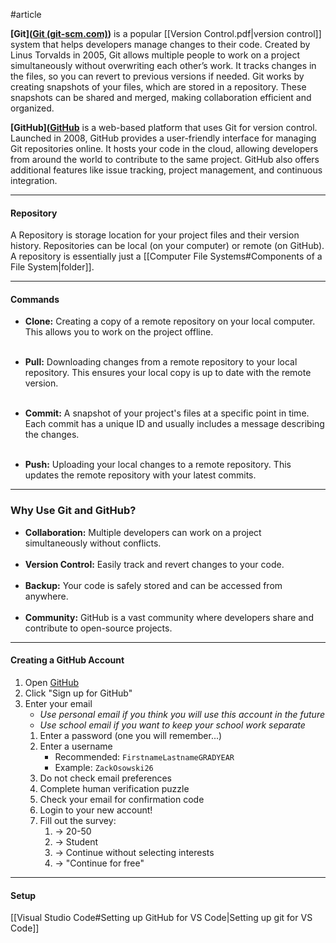 #article

**[Git]([Git (git-scm.com)](https://git-scm.com/))** is a popular [[Version Control.pdf|version control]] system that helps developers manage changes to their code. Created by Linus Torvalds in 2005, Git allows multiple people to work on a project simultaneously without overwriting each other’s work. It tracks changes in the files, so you can revert to previous versions if needed. Git works by creating snapshots of your files, which are stored in a repository. These snapshots can be shared and merged, making collaboration efficient and organized.

**[GitHub]([GitHub](https://github.com/)** is a web-based platform that uses Git for version control. Launched in 2008, GitHub provides a user-friendly interface for managing Git repositories online. It hosts your code in the cloud, allowing developers from around the world to contribute to the same project. GitHub also offers additional features like issue tracking, project management, and continuous integration.

---
#### Repository

A Repository is storage location for your project files and their version history. Repositories can be local (on your computer) or remote (on GitHub). A repository is essentially just a [[Computer File Systems#Components of a File System|folder]].

---
#### Commands

- **Clone:** Creating a copy of a remote repository on your local computer. This allows you to work on the project offline.</br></br>

- **Pull:** Downloading changes from a remote repository to your local repository. This ensures your local copy is up to date with the remote version.</br></br>

- **Commit:** A snapshot of your project's files at a specific point in time. Each commit has a unique ID and usually includes a message describing the changes.</br></br>

- **Push:** Uploading your local changes to a remote repository. This updates the remote repository with your latest commits.

---
### Why Use Git and GitHub?

- **Collaboration:** Multiple developers can work on a project simultaneously without conflicts.</br></br>
- **Version Control:** Easily track and revert changes to your code.</br></br>
- **Backup:** Your code is safely stored and can be accessed from anywhere.</br></br>
- **Community:** GitHub is a vast community where developers share and contribute to open-source projects.

---
#### Creating a GitHub Account

1. Open [GitHub]([GitHub](https://github.com/))
1. Click "Sign up for GitHub"
2. Enter your email
	* <i>Use personal email if you think you will use this account in the future</i>
	* <i>Use school email if you want to keep your school work separate</i>
	1.  Enter a password (one you will remember...)
	2. Enter a username
		* Recommended: `FirstnameLastnameGRADYEAR`
		* Example: `ZackOsowski26`
	3. Do not check email preferences
	4. Complete human verification puzzle
	5. Check your email for confirmation code
	6. Login to your new account!
	7. Fill out the survey:
		1. -> 20-50
		2. -> Student
		3. -> Continue without selecting interests
		4. -> "Continue for free"

---
#### Setup

[[Visual Studio Code#Setting up GitHub for VS Code|Setting up git for VS Code]]